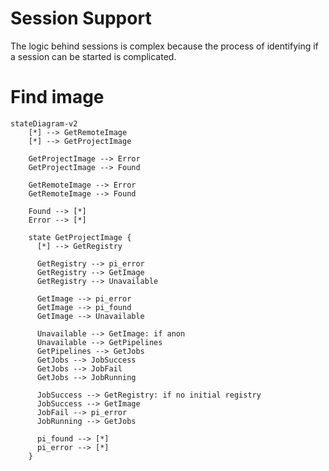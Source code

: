 # Session Support

The logic behind sessions is complex because the process of identifying if a session can be started is complicated.

# Find image

```mermaid
stateDiagram-v2
    [*] --> GetRemoteImage
    [*] --> GetProjectImage

    GetProjectImage --> Error
    GetProjectImage --> Found

    GetRemoteImage --> Error
    GetRemoteImage --> Found

    Found --> [*]
    Error --> [*]

    state GetProjectImage {
      [*] --> GetRegistry

      GetRegistry --> pi_error
      GetRegistry --> GetImage
      GetRegistry --> Unavailable

      GetImage --> pi_error
      GetImage --> pi_found
      GetImage --> Unavailable

      Unavailable --> GetImage: if anon
      Unavailable --> GetPipelines
      GetPipelines --> GetJobs
      GetJobs --> JobSuccess
      GetJobs --> JobFail
      GetJobs --> JobRunning

      JobSuccess --> GetRegistry: if no initial registry
      JobSuccess --> GetImage
      JobFail --> pi_error
      JobRunning --> GetJobs

      pi_found --> [*]
      pi_error --> [*]
    }
```

